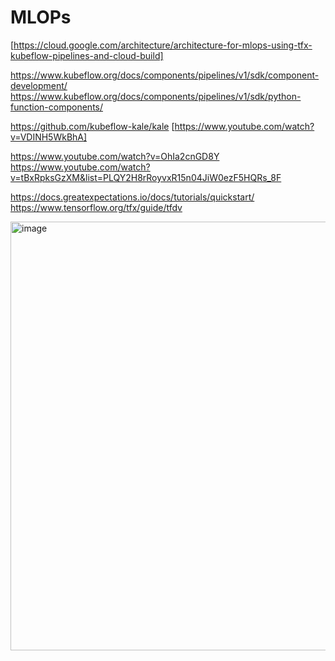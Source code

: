 # MLOPs

[https://cloud.google.com/architecture/architecture-for-mlops-using-tfx-kubeflow-pipelines-and-cloud-build]

https://www.kubeflow.org/docs/components/pipelines/v1/sdk/component-development/
https://www.kubeflow.org/docs/components/pipelines/v1/sdk/python-function-components/

https://github.com/kubeflow-kale/kale [https://www.youtube.com/watch?v=VDINH5WkBhA] 

https://www.youtube.com/watch?v=OhIa2cnGD8Y
https://www.youtube.com/watch?v=tBxRpksGzXM&list=PLQY2H8rRoyvxR15n04JiW0ezF5HQRs_8F

https://docs.greatexpectations.io/docs/tutorials/quickstart/
https://www.tensorflow.org/tfx/guide/tfdv




<img width="686" alt="image" src="https://github.com/GourBera/MLOPs---Kubeflow-Pipeline-with-TFX-and-VortexAI/assets/37293512/c958e335-d41f-4a5b-b26c-c68faeac153c">
